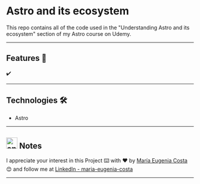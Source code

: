 # Astro and its ecosystem

This repo contains all of the code used in the "Understanding Astro and its ecosystem" section of my Astro course on Udemy.

---

## Features 📢


✔️

---

## Technologies 🛠️

- Astro

---


## <img width="30" height="30" src="https://img.icons8.com/dusk/30/apple-notes.png" alt="apple-notes"/> Notes

I appreciate your interest in this Project ⌨️ with ❤️ by [María Eugenia Costa](https://github.com/eugenia1984) 😊 and follow me at [LinkedIn - maria-eugenia-costa](https://www.linkedin.com/in/maria-eugenia-costa/)

---
